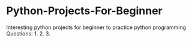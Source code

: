 # Python-Projects-For-Beginner
Interesting python projects for beginner to practice python programming
Questions:
1.
2. 
3.
